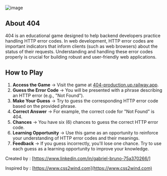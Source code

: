 ![image](https://github.com/GabrielBruno7/404/assets/114627827/1b2d8aa3-5b8c-43a2-b9b8-8bed70d02f7b)

## About 404

404 is an educational game designed to help backend developers practice handling HTTP error codes. In web development, HTTP error codes are important indicators that inform clients (such as web browsers) about the status of their requests. Understanding and handling these error codes properly is crucial for building robust and user-friendly web applications.

## How to Play
1. **Access the Game** ->       Visit the game at [404-production.up.railway.app](https://404-production.up.railway.app).
2. **Guess the Error Code** ->    You will be presented with a phrase describing an HTTP error (e.g., "Not Found").
3. **Make Your Guess** ->        Try to guess the corresponding HTTP error code based on the provided phrase.
4. **Correct Answer** ->           For example, the correct code for "Not Found" is 404.
5. **Chances** ->              You have six (6) chances to guess the correct HTTP error code.
6. **Learning Opportunity** ->    Use this game as an opportunity to reinforce your understanding of HTTP error codes and their meanings.
7. **Feedback** ->            If you guess incorrectly, you'll lose one chance. Try to use each guess as a learning opportunity to improve your knowledge.

Created by : [https://www.linkedin.com/in/gabriel-bruno-75a370266/]

Inspired by : [https://www.css2wind.com](https://www.css2wind.com)

